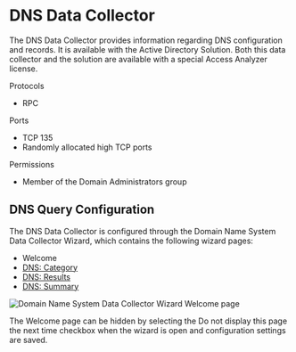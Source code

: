 # DNS Data Collector

The DNS Data Collector provides information regarding DNS configuration and records. It is available
with the Active Directory Solution. Both this data collector and the solution are available with a
special Access Analyzer license.

Protocols

- RPC

Ports

- TCP 135
- Randomly allocated high TCP ports

Permissions

- Member of the Domain Administrators group

## DNS Query Configuration

The DNS Data Collector is configured through the Domain Name System Data Collector Wizard, which
contains the following wizard pages:

- Welcome
- [DNS: Category](/docs/accessanalyzer/12.0/admin/datacollector/dns/category.md)
- [DNS: Results](/docs/accessanalyzer/12.0/admin/datacollector/dns/results.md)
- [DNS: Summary](/docs/accessanalyzer/12.0/admin/datacollector/dns/summary.md)

![Domain Name System Data Collector Wizard Welcome page](/img/product_docs/activitymonitor/activitymonitor/install/welcome.webp)

The Welcome page can be hidden by selecting the Do not display this page the next time checkbox when
the wizard is open and configuration settings are saved.
